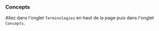 ### Concepts

Allez dans l'onglet `Terminologies` en haut de la page puis dans l'onglet `Concepts`.


